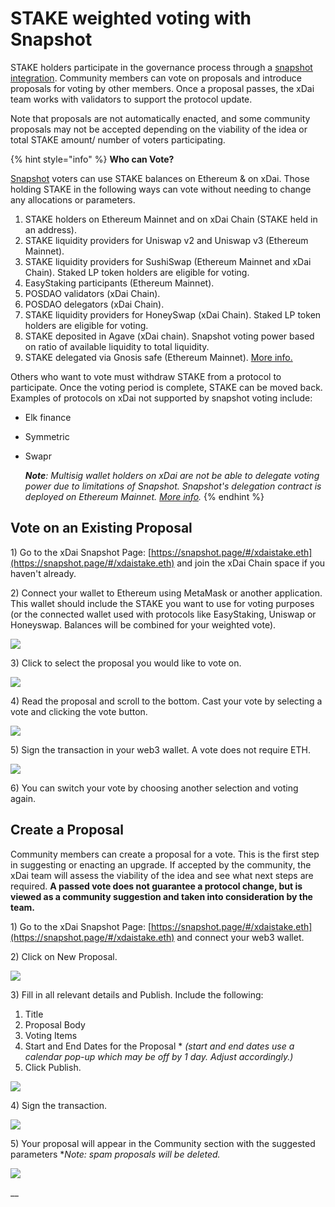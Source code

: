 # STAKE weighted voting with Snapshot

STAKE holders participate in the governance process through a [snapshot integration](https://snapshot.page/#/xdaistake.eth). Community members can vote on proposals and introduce proposals for voting by other members. Once a proposal passes, the xDai team works with validators to support the protocol update.&#x20;

Note that proposals are not automatically enacted, and some community proposals may not be accepted depending on the viability of the idea or total STAKE amount/ number of voters participating.

{% hint style="info" %}
**Who can Vote?**

[Snapshot](https://docs.snapshot.org) voters can use STAKE balances on Ethereum & on xDai. Those holding STAKE in the following ways can vote without needing to change any allocations or parameters.

1. STAKE holders on Ethereum Mainnet and on xDai Chain (STAKE held in an address).
2. STAKE liquidity providers for Uniswap v2 and Uniswap v3 (Ethereum Mainnet).
3. STAKE liquidity providers for SushiSwap (Ethereum Mainnet and xDai Chain). Staked LP token holders are eligible for voting.
4. EasyStaking participants (Ethereum Mainnet).
5. POSDAO validators (xDai Chain).
6. POSDAO delegators (xDai Chain).
7. STAKE liquidity providers for HoneySwap (xDai Chain). Staked LP token holders are eligible for voting.
8. STAKE deposited in Agave (xDai chain). Snapshot voting power based on ratio of available liquidity to total liquidity.
9. STAKE delegated via Gnosis safe (Ethereum Mainnet). [More info.](delegate-stake-voting-weight-with-gnosis-safe.md)

Others who want to vote must withdraw STAKE from a protocol to participate. Once the voting period is complete, STAKE can be moved back. Examples of protocols on xDai not supported by snapshot voting include:

* Elk finance
* Symmetric
*   Swapr



    _**Note**: Multisig wallet holders on xDai are not be able to delegate voting power due to limitations of Snapshot. Snapshot's delegation contract is deployed on Ethereum Mainnet. _[_More info_](https://docs.snapshot.org/guides/delegation)_._
{% endhint %}

## Vote on an Existing Proposal

1\) Go to the xDai Snapshot Page: [https://snapshot.page/#/xdaistake.eth](https://snapshot.page/#/xdaistake.eth) and join the xDai Chain space if you haven't already.

2\) Connect your wallet to Ethereum using MetaMask or another application. This wallet should include the STAKE you want to use for voting purposes (or the connected wallet used with protocols like EasyStaking, Uniswap or Honeyswap. Balances will be combined for your weighted vote).

![](../../../.gitbook/assets/snapshot1.png)

3\) Click to select the proposal you would like to vote on.

![](../../../.gitbook/assets/snapshot2.png)

4\) Read the proposal and scroll to the bottom. Cast your vote by selecting a vote and clicking the vote button.

![](../../../.gitbook/assets/snapshot3.png)

5\) Sign the transaction in your web3 wallet. A vote does not require ETH.

![](../../../.gitbook/assets/snapshot4.png)

6\) You can switch your vote by choosing another selection and voting again.

## Create a Proposal

Community members can create a proposal for a vote. This is the first step in suggesting or enacting an upgrade. If accepted by the community, the xDai team will assess the viability of the idea and see what next steps are required. **A passed vote does not guarantee a protocol change, but is viewed as a community suggestion and taken into consideration by the team.**

1\) Go to the xDai Snapshot Page: [https://snapshot.page/#/xdaistake.eth](https://snapshot.page/#/xdaistake.eth) and connect your  web3 wallet.

2\) Click on New Proposal.

![](../../../.gitbook/assets/snapshotb1.png)

3\) Fill in all relevant details and Publish. Include the following:

1. Title
2. Proposal Body
3. Voting Items
4. Start and End Dates for the Proposal \* _(start and end dates use a calendar pop-up which may be off by 1 day. Adjust accordingly.)_
5. Click Publish.

![](../../../.gitbook/assets/snapshotb2.png)

4\) Sign the transaction.&#x20;

![](../../../.gitbook/assets/snapshotb3.png)

5\) Your proposal will appear in the Community section with the suggested parameters \*_Note: spam proposals will be deleted._

![](../../../.gitbook/assets/snapshotb4.png)

__


